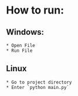 # How to run:
## Windows:
    * Open File
    * Run File

## Linux
    * Go to project directory
    * Enter `python main.py`